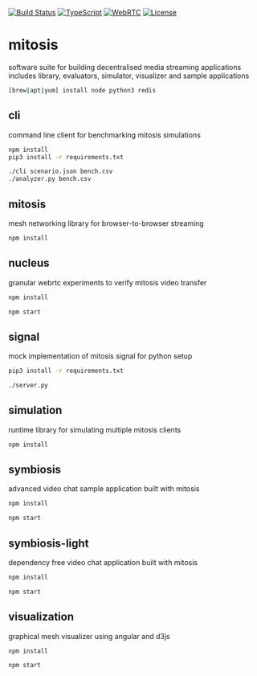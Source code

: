 [![Build Status](https://travis-ci.org/auxdotapp/mitosis.svg?branch=master)](https://travis-ci.org/auxdotapp/mitosis)
[![TypeScript](https://img.shields.io/badge/lang-TypeScript-blue.svg)](https://www.typescriptlang.org)
[![WebRTC](https://img.shields.io/badge/tech-WebRTC-ff69b4.svg)](https://www.typescriptlang.org)
[![License](https://img.shields.io/github/license/auxdotapp/mitosis.svg)](https://github.com/auxdotapp/mitosis/blob/master/LICENSE)

# mitosis

software suite for building decentralised media streaming applications    
includes library, evaluators, simulator, visualizer and sample applications

```bash
[brew|apt|yum] install node python3 redis
```

## cli
command line client for benchmarking mitosis simulations
```bash
npm install
pip3 install -r requirements.txt

./cli scenario.json bench.csv
./analyzer.py bench.csv
```

## mitosis
mesh networking library for browser-to-browser streaming
```bash
npm install
```

## nucleus
granular webrtc experiments to verify mitosis video transfer
```bash
npm install

npm start
```

## signal
mock implementation of mitosis signal for python setup
```bash
pip3 install -r requirements.txt

./server.py
```

## simulation
runtime library for simulating multiple mitosis clients
```bash
npm install
```

## symbiosis
advanced video chat sample application built with mitosis
```bash
npm install

npm start
```

## symbiosis-light
dependency free video chat application built with mitosis
```bash
npm install

npm start
```

## visualization
graphical mesh visualizer using angular and d3js
```
npm install

npm start
```
